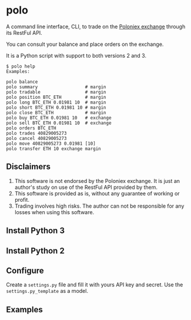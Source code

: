 # polo

A command line interface, CLI, to trade on the [Poloniex exchange](https://poloniex.com) through its RestFul API.

You can consult your balance and place orders on the exchange.

It is a Python script with support to both versions 2 and 3.

```console
$ polo help
Examples:

polo balance
polo summary                  # margin
polo tradable                 # margin
polo position BTC_ETH         # margin
polo long BTC_ETH 0.01981 10  # margin
polo short BTC_ETH 0.01981 10 # margin
polo close BTC_ETH            # margin
polo buy BTC_ETH 0.01981 10   # exchange
polo sell BTC_ETH 0.01981 10  # exchange
polo orders BTC_ETH
polo trades 40829005273
polo cancel 40829005273
polo move 40829005273 0.01981 [10]
polo transfer ETH 10 exchange margin
```

## Disclaimers
1. This software is not endorsed by the Poloniex exchange. It is just an author's study on use of the RestFul API provided by them.
1. This software is provided as is, without any guarantee of working or profit.
1. Trading involves high risks. The author can not be responsible for any losses when using this software.

## Install Python 3
## Install Python 2

## Configure
Create a `settings.py` file and fill it with yours API key and secret. Use the `settings.py_template` as a model.

## Examples
